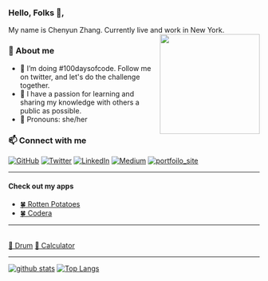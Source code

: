 ### Hello, Folks 👋,

My name is Chenyun Zhang. Currently live and work in New York.  
<img align='right' src='https://user-images.githubusercontent.com/5713670/87202985-820dcb80-c2b6-11ea-9f56-7ec461c497c3.gif' width='200'>
### 🐶 About me 
- 🎯  I’m doing #100daysofcode. Follow me on twitter, and let's do the challenge together.
- 🙌  I have a passion for learning and sharing my knowledge with others a public as possible.
- 👩‍ Pronouns: she/her

<p align="center">
	<h3>📫 Connect with me</h3>
	<a href="https://github.com/ChenyunZhang"><img src="https://img.shields.io/github/followers/ChenyunZhang.svg?label=GitHub&style=social" alt="GitHub"></a>
	<a href="https://twitter.com/Ttrazcy"><img src="https://img.shields.io/twitter/follow/Ttrazcy?label=Twitter&style=social" alt="Twitter"></a>
	<a href="https://www.linkedin.com/in/chenyunzhang"><img src="https://img.shields.io/badge/LinkedIn--_.svg?style=social&logo=linkedin%22%20alt=%22LinkedIn%22" alt="LinkedIn"></a>
	<a href="https://chenyunzhang.medium.com/"><img src="https://img.shields.io/badge/Medium--_.svg?style=social&logo=Medium" alt="Medium"></a>
	<a target="_blank" href="https://chenyunzhang.github.io/my-site/"><img src="https://img.shields.io/badge/-Porfolio-white" alt="portfoilo_site"></a>
</p> 

<hr/>
	<h4>Check out my apps</h4>
<!-- 	<table style="border:none;">
		<tr>
			<td>
				<a href="https://jsapp-rotten-potatoes.herokuapp.com/" target="_blank">Rotten Potatoes</a>
			</td>
			<td>
				<a href="https://codera-co.herokuapp.com/" target="_blank">Codera</a>
			</td>
		</tr>
	</table> -->
	<ul>
		<li><a href="https://jsapp-rotten-potatoes.herokuapp.com/" target="_blank">🍀 Rotten Potatoes</a></li>
		<li><a href="https://codera-co.herokuapp.com/" target="_blank">🍀 Codera</a></li>
	</ul>
<hr/>
	<table></table>
	<tr>
	<td margin="150px"><a href="">🌱     Drum</a></td>
	<td margin="150px"><a href="">🌱     Calculator</a></td>
	</tr>
<hr/>


[![github stats](https://github-readme-stats.vercel.app/api?username=ChenyunZhang&show_icons=true&theme=tokyonight)](https://github.com/ChenyunZhang/github-readme-stats)
[![Top Langs](https://github-readme-stats.vercel.app/api/top-langs/?username=ChenyunZhang&layout=compact&theme=tokyonight&langs_count=8)](https://github.com/ChenyunZhang/github-readme-stats)
	
<!-- <img align='center' src='https://github.com/ChenyunZhang/ChenyunZhang/blob/main/AC.jpg?raw=true'> -->


